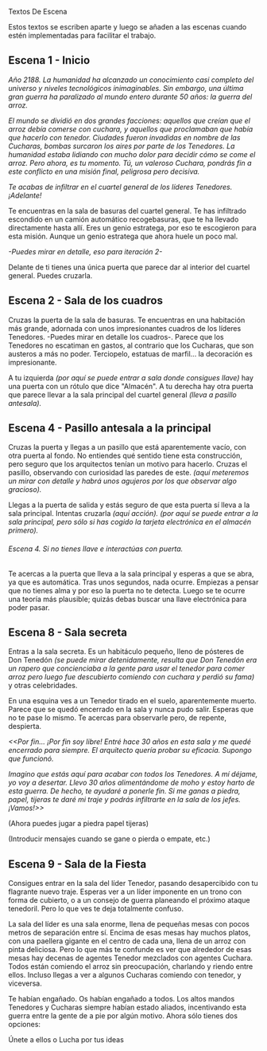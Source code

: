 Textos De Escena

Estos textos se escriben aparte y luego se añaden a las escenas cuando estén implementadas para facilitar el trabajo.



## Escena 1 - Inicio

*Año 2188. La humanidad ha alcanzado un conocimiento casi completo del universo y niveles tecnológicos inimaginables. Sin embargo, una última gran guerra ha paralizado al mundo entero durante 50 años: la guerra del arroz.*

*El mundo se dividió en dos grandes facciones: aquellos que creían que el arroz debía comerse con cuchara, y aquellos que proclamaban que había que hacerlo con tenedor. Ciudades fueron invadidas en nombre de las Cucharas, bombas surcaron los aires por parte de los Tenedores. La humanidad estaba lidiando con mucho dolor para decidir cómo se come el arroz. Pero ahora, es tu momento. Tú, un valeroso Cuchara, pondrás fin a este conflicto en una misión final, peligrosa pero decisiva.*

*Te acabas de infiltrar en el cuartel general de los líderes Tenedores. ¡Adelante!*

Te encuentras en la sala de basuras del cuartel general. Te has infiltrado escondido en un camión automático recogebasuras, que te ha llevado directamente hasta allí. Eres un genio estratega, por eso te escogieron para esta misión. Aunque un genio estratega que ahora huele un poco mal.

*-Puedes mirar en detalle, eso para iteración 2-*

Delante de ti tienes una única puerta que parece dar al interior del cuartel general. Puedes cruzarla.



## Escena 2 - Sala de los cuadros

Cruzas la puerta de la sala de basuras. Te encuentras en una habitación más grande, adornada con unos impresionantes cuadros de los líderes Tenedores. -Puedes mirar en detalle los cuadros-. Parece que los Tenedores no escatiman en gastos, al contrario que los Cucharas, que son austeros a más no poder. Terciopelo, estatuas de marfil... la decoración es impresionante.

A tu izquierda *(por aquí se puede entrar a sala donde consigues llave)* hay una puerta con un rótulo que dice "Almacén". A tu derecha hay otra puerta que parece llevar a la sala principal del cuartel general *(lleva a pasillo antesala).*



## Escena 4 - Pasillo antesala a la principal

Cruzas la puerta y llegas a un pasillo que está aparentemente vacío, con otra puerta al fondo. No entiendes qué sentido tiene esta construcción, pero seguro que los arquitectos tenían un motivo para hacerlo. Cruzas el pasillo, observando con curiosidad las paredes de este. *(aquí meteremos un mirar con detalle y habrá unos agujeros por los que observar algo gracioso).*

Llegas a la puerta de salida y estás seguro de que esta puerta sí lleva a la sala principal. Intentas cruzarla *(aquí acción). (por aquí se puede entrar a la sala principal, pero sólo si has cogido la tarjeta electrónica en el almacén primero).*



###### Escena 4. Si no tienes llave e interactúas con puerta.

Te acercas a la puerta que lleva a la sala principal y esperas a que se abra, ya que es automática. Tras unos segundos, nada ocurre. Empiezas a pensar que no tienes alma y por eso la puerta no te detecta. Luego se te ocurre una teoría más plausible; quizás debas buscar una llave electrónica para poder pasar.



## Escena 8 - Sala secreta

Entras a la sala secreta. Es un habitáculo pequeño, lleno de pósteres de Don Tenedón *(se puede mirar detenidamente, resulta que Don Tenedón era un rapero que concienciaba a la gente para usar el tenedor para comer arroz pero luego fue descubierto comiendo con cuchara y perdió su fama)* y otras celebridades.

En una esquina ves a un Tenedor tirado en el suelo, aparentemente muerto. Parece que se quedó encerrado en la sala y nunca pudo salir. Esperas que no te pase lo mismo. Te acercas para observarle pero, de repente, despierta.

*<<Por fin... ¡Por fin soy libre! Entré hace 30 años en esta sala y me quedé encerrado para siempre. El arquitecto quería probar su eficacia. Supongo que funcionó.*

*Imagino que estás aquí para acabar con todos los Tenedores. A mí déjame, yo voy a desertar. Llevo 30 años alimentándome de moho y estoy harto de esta guerra. De hecho, te ayudaré a ponerle fin. Si me ganas a piedra, papel, tijeras te daré mi traje y podrás infiltrarte en la sala de los jefes. ¡Vamos!>>*

(Ahora puedes jugar a piedra papel tijeras)

(Introducir mensajes cuando se gane o pierda o empate, etc.) 



## Escena 9 - Sala de la Fiesta

Consigues entrar en la sala del líder Tenedor, pasando desapercibido con tu flagrante nuevo traje. Esperas ver a un líder imponente en un trono con forma de cubierto, o a un consejo de guerra planeando el próximo ataque tenedoril. Pero lo que ves te deja totalmente confuso.

La sala del líder es una sala enorme, llena de pequeñas mesas con pocos metros de separación entre sí. Encima de esas mesas hay muchos platos, con una paellera gigante en el centro de cada una, llena de un arroz con pinta deliciosa. Pero lo que más te confunde es ver que alrededor de esas mesas hay decenas de agentes Tenedor mezclados con agentes Cuchara. Todos están comiendo el arroz sin preocupación, charlando y riendo entre ellos. Incluso llegas a ver a algunos Cucharas comiendo con tenedor, y viceversa.

Te habían engañado. Os habían engañado a todos. Los altos mandos Tenedores y Cucharas siempre habían estado aliados, incentivando esta guerra entre la gente de a pie por algún motivo. Ahora sólo tienes dos opciones:

Únete a ellos o Lucha por tus ideas




